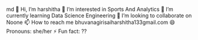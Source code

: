 md
👋 Hi, I’m harshitha
👀 I’m interested in Sports And Analytics
🌱 I’m currently learning Data Science Engineering
💞️ I’m looking to collaborate on Noone
📫 How to reach me bhuvanagirisaiharshitha133gmail.com
😄 Pronouns: she/her
⚡ Fun fact: ??

<!---
Harshitha8104/Harshitha8104 is a ✨ special ✨ repository because its `README.md` (this file) appears on your GitHub profile.
You can click the Preview link to take a look at your changes.
--->
